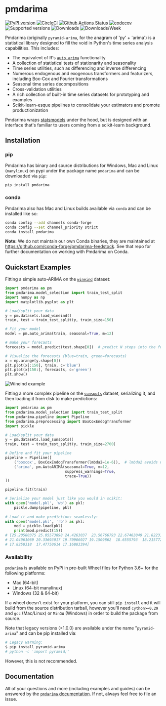 # pmdarima

[![PyPI version](https://badge.fury.io/py/pmdarima.svg)](https://badge.fury.io/py/pmdarima)
[![CircleCI](https://circleci.com/gh/alkaline-ml/pmdarima.svg?style=svg)](https://circleci.com/gh/alkaline-ml/pmdarima)
[![Github Actions Status](https://github.com/alkaline-ml/pmdarima/workflows/Mac%20and%20Windows%20Builds/badge.svg?branch=master)](https://github.com/alkaline-ml/pmdarima/actions?query=workflow%3A%22Mac+and+Windows+Builds%22+branch%3Amaster)
[![codecov](https://codecov.io/gh/alkaline-ml/pmdarima/branch/master/graph/badge.svg)](https://codecov.io/gh/alkaline-ml/pmdarima)
![Supported versions](https://img.shields.io/badge/python-3.6+-blue.svg)
![Downloads](https://img.shields.io/badge/dynamic/json?color=blue&label=downloads&query=%24.total&url=https%3A%2F%2Fstore.zapier.com%2Fapi%2Frecords%3Fsecret%3D1e061b29db6c4f15af01103d403b0237)
![Downloads/Week](https://img.shields.io/badge/dynamic/json?color=blue&label=downloads%2Fweek&query=%24.weekly&url=https%3A%2F%2Fstore.zapier.com%2Fapi%2Frecords%3Fsecret%3D1e061b29db6c4f15af01103d403b0237)

Pmdarima (originally `pyramid-arima`, for the anagram of 'py' + 'arima') is a statistical
library designed to fill the void in Python's time series analysis capabilities. This includes:

  * The equivalent of R's [`auto.arima`](https://www.rdocumentation.org/packages/forecast/versions/7.3/topics/auto.arima) functionality
  * A collection of statistical tests of stationarity and seasonality
  * Time series utilities, such as differencing and inverse differencing
  * Numerous endogenous and exogenous transformers and featurizers, including Box-Cox and Fourier transformations
  * Seasonal time series decompositions
  * Cross-validation utilities
  * A rich collection of built-in time series datasets for prototyping and examples
  * Scikit-learn-esque pipelines to consolidate your estimators and promote productionization
  
Pmdarima wraps [statsmodels](https://github.com/statsmodels/statsmodels/blob/master/statsmodels)
under the hood, but is designed with an interface that's familiar to users coming
from a scikit-learn background.

## Installation

### pip

Pmdarima has binary and source distributions for Windows, Mac and Linux (`manylinux`) on pypi
under the package name `pmdarima` and can be downloaded via `pip`:

```bash
pip install pmdarima
```

### conda

Pmdarima also has Mac and Linux builds available via `conda` and can be installed like so:

```bash
conda config --add channels conda-forge
conda config --set channel_priority strict
conda install pmdarima
```

**Note:** We do not maintain our own Conda binaries, they are maintained at https://github.com/conda-forge/pmdarima-feedstock.
See that repo for further documentation on working with Pmdarima on Conda.

## Quickstart Examples

Fitting a simple auto-ARIMA on the [`wineind`](https://alkaline-ml.com/pmdarima/modules/generated/pmdarima.datasets.load_wineind.html#pmdarima.datasets.load_wineind) dataset:

```python
import pmdarima as pm
from pmdarima.model_selection import train_test_split
import numpy as np
import matplotlib.pyplot as plt

# Load/split your data
y = pm.datasets.load_wineind()
train, test = train_test_split(y, train_size=150)

# Fit your model
model = pm.auto_arima(train, seasonal=True, m=12)

# make your forecasts
forecasts = model.predict(test.shape[0])  # predict N steps into the future

# Visualize the forecasts (blue=train, green=forecasts)
x = np.arange(y.shape[0])
plt.plot(x[:150], train, c='blue')
plt.plot(x[150:], forecasts, c='green')
plt.show()
```

<img src="http://alkaline-ml.com/img/static/pmdarima_readme_example1.png" alt="Wineind example"/>


Fitting a more complex pipeline on the [`sunspots`](https://www.rdocumentation.org/packages/datasets/versions/3.6.1/topics/sunspots) dataset,
serializing it, and then loading it from disk to make predictions:

```python
import pmdarima as pm
from pmdarima.model_selection import train_test_split
from pmdarima.pipeline import Pipeline
from pmdarima.preprocessing import BoxCoxEndogTransformer
import pickle

# Load/split your data
y = pm.datasets.load_sunspots()
train, test = train_test_split(y, train_size=2700)

# Define and fit your pipeline
pipeline = Pipeline([
    ('boxcox', BoxCoxEndogTransformer(lmbda2=1e-6)),  # lmbda2 avoids negative values
    ('arima', pm.AutoARIMA(seasonal=True, m=12,
                           suppress_warnings=True,
                           trace=True))
])

pipeline.fit(train)

# Serialize your model just like you would in scikit:
with open('model.pkl', 'wb') as pkl:
    pickle.dump(pipeline, pkl)
    
# Load it and make predictions seamlessly:
with open('model.pkl', 'rb') as pkl:
    mod = pickle.load(pkl)
    print(mod.predict(15))
# [25.20580375 25.05573898 24.4263037  23.56766793 22.67463049 21.82231043
# 21.04061069 20.33693017 19.70906027 19.1509862  18.6555793  18.21577243
# 17.8250318  17.47750614 17.16803394]
```


### Availability

`pmdarima` is available on PyPi in pre-built Wheel files for Python 3.6+ for the following platforms:

* Mac (64-bit)
* Linux (64-bit manylinux)
* Windows (32 & 64-bit)

If a wheel doesn't exist for your platform, you can still `pip install` and it
will build from the source distribution tarball, however you'll need `cython>=0.29`
and `gcc` (Mac/Linux) or `MinGW` (Windows) in order to build the package from source.

Note that legacy versions (<1.0.0) are available under the name
"`pyramid-arima`" and can be pip installed via:

```bash
# Legacy warning:
$ pip install pyramid-arima
# python -c 'import pyramid;'
```

However, this is not recommended.

## Documentation

All of your questions and more (including examples and guides) can be answered by
the [`pmdarima` documentation](https://www.alkaline-ml.com/pmdarima). If not, always
feel free to file an issue.
